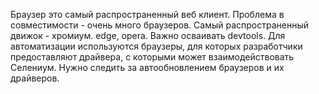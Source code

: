 Браузер это самый распространенный веб клиент.
Проблема в совместимости - очень много браузеров. 
Самый распространенный движок - хромиум. edge, opera.
Важно осваивать devtools.
Для автоматизации используются браузеры, для которых разработчики предоставляют драйвера, с которыми может взаимодействовать Селениум. Нужно следить за автообновлением браузеров и их драйверов.